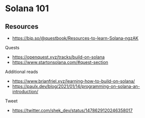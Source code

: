# Solana 101

## Resources
- https://bip.so/@questbook/Resources-to-learn-Solana-ngzAK

Quests
- https://openquest.xyz/tracks/build-on-solana
- https://www.startonsolana.com/#quest-section

Additional reads
- https://www.brianfriel.xyz/learning-how-to-build-on-solana/
- https://paulx.dev/blog/2021/01/14/programming-on-solana-an-introduction/

Tweet
- https://twitter.com/shek_dev/status/1478629120246358017
